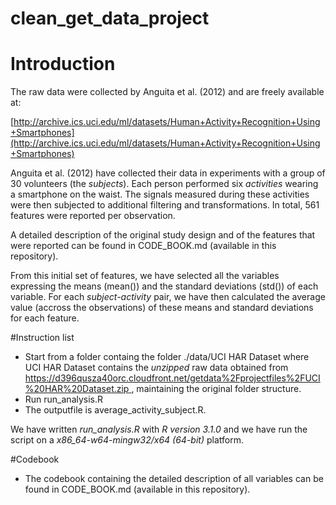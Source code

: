 clean\_get\_data\_project
======================

# Introduction

The raw data were collected by Anguita et al. (2012) and are freely available at:

[http://archive.ics.uci.edu/ml/datasets/Human+Activity+Recognition+Using+Smartphones](http://archive.ics.uci.edu/ml/datasets/Human+Activity+Recognition+Using+Smartphones)
 
Anguita et al. (2012) have collected their data in experiments  with a group of 30 volunteers (the *subjects*). Each person performed six *activities*  wearing a smartphone  on the waist. The  signals measured during these activities were then subjected to additional filtering and transformations. In total, 561 features were reported per observation.  

A detailed description of the original study design and of the features that were reported can be found in  CODE\_BOOK.md (available in this repository). 

From this initial set of features, we have selected all the variables expressing the means (mean()) and the standard deviations (std()) of each variable.  For each *subject-activity* pair, we have then calculated the average value (accross the observations) of these means and standard deviations for each feature.

#Instruction list

* Start from a folder containg the folder ./data/UCI HAR Dataset where UCI HAR Dataset contains the *unzipped* raw data obtained from [https://d396qusza40orc.cloudfront.net/getdata%2Fprojectfiles%2FUCI%20HAR%20Dataset.zip ](https://d396qusza40orc.cloudfront.net/getdata%2Fprojectfiles%2FUCI%20HAR%20Dataset.zip ), maintaining the original folder structure. 
* Run run\_analysis.R 
* The outputfile is average\_activity\_subject.R. 

We have written *run\_analysis.R*  with *R version 3.1.0* and we have run the script on a *x86\_64-w64-mingw32/x64 (64-bit)* platform. 

#Codebook

* The codebook containing the detailed description of all variables can be found in CODE\_BOOK.md (available in this repository). 